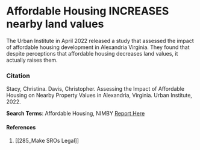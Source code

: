 # Affordable Housing INCREASES nearby land values   

The Urban Institute in April 2022 released a study that assessed the impact of affordable housing development in Alexandria Virginia. They found that despite perceptions that affordable housing decreases land values, it actually raises them. 

### Citation
Stacy, Christina. Davis, Christopher. Assessing the Impact of Affordable Housing on Nearby Property Values  in Alexandria, Virginia. Urban Institute, 2022.   

**Search Terms**: Affordable Housing, NIMBY
[Report Here](http://gofile.me/6WhDC/3TahMoHYx)


#### References
1. [[285_Make SROs Legal]]
